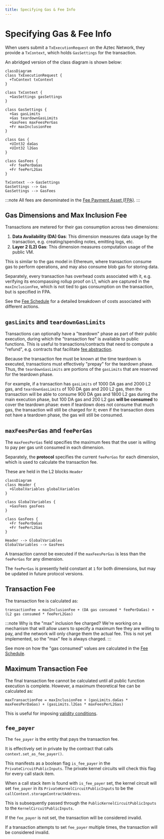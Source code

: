 ```yaml
---
title: Specifying Gas & Fee Info
---
```


# Specifying Gas & Fee Info

When users submit a `TxExecutionRequest` on the Aztec Network, they provide a `TxContext`, which holds `GasSettings` for the transaction.

An abridged version of the class diagram is shown below:

```mermaid
classDiagram
class TxExecutionRequest {
  +TxContext txContext
}

class TxContext {
  +GasSettings gasSettings
}

class GasSettings {
  +Gas gasLimits
  +Gas teardownGasLimits
  +GasFees maxFeesPerGas
  +Fr maxInclusionFee
}

class Gas {
  +UInt32 daGas
  +UInt32 l2Gas
}

class GasFees {
  +Fr feePerDaGas
  +Fr feePerL2Gas
}

TxContext --> GasSettings
GasSettings --> Gas
GasSettings --> GasFees
```

:::note 
All fees are denominated in the [Fee Payment Asset (FPA)](./fee-payment-asset.md).
:::

## Gas Dimensions and Max Inclusion Fee

Transactions are metered for their gas consumption across two dimensions:

1. **Data Availability (DA) Gas**: This dimension measures data usage by the transaction, e.g. creating/spending notes, emitting logs, etc.
2. **Layer 2 (L2) Gas**: This dimension measures computation usage of the public VM.

This is similar to the gas model in Ethereum, where transaction consume gas to perform operations, and may also consume blob gas for storing data.

Separately, every transaction has overhead costs associated with it, e.g. verifying its encompassing rollup proof on L1, which are captured in the `maxInclusionFee`, which is not tied to gas consumption on the transaction, but is specified in FPA.

See the [Fee Schedule](./fee-schedule.md) for a detailed breakdown of costs associated with different actions.


## `gasLimits` and `teardownGasLimits`

Transactions can optionally have a "teardown" phase as part of their public execution, during which the "transaction fee" is available to public functions. This is useful to transactions/contracts that need to compute a "refund", e.g. contracts that facilitate [fee abstraction](./tx-setup-and-teardown.md).

Because the transaction fee must be known at the time teardown is executed, transactions must effectively "prepay" for the teardown phase. Thus, the `teardownGasLimits` are portions of the `gasLimits` that are reserved for the teardown phase.

For example, if a transaction has `gasLimits` of 1000 DA gas and 2000 L2 gas, and `teardownGasLimits` of 100 DA gas and 200 L2 gas, then the transaction will be able to consume 900 DA gas and 1800 L2 gas during the main execution phase, but 100 DA gas and 200 L2 gas **will be consumed** to cover the teardown phase: even if teardown does not consume that much gas, the transaction will still be charged for it; even if the transaction does not have a teardown phase, the gas will still be consumed.

## `maxFeesPerGas` and `feePerGas`

The `maxFeesPerGas` field specifies the maximum fees that the user is willing to pay per gas unit consumed in each dimension.

Separately, the **protocol** specifies the current `feePerGas` for each dimension, which is used to calculate the transaction fee.

These are held in the L2 blocks `Header`

```mermaid
classDiagram
class Header {
  +GlobalVariables globalVariables
}

class GlobalVariables {
  +GasFees gasFees
}

class GasFees {
  +Fr feePerDaGas
  +Fr feePerL2Gas
}

Header --> GlobalVariables
GlobalVariables --> GasFees
```

A transaction cannot be executed if the `maxFeesPerGas` is less than the `feePerGas` for any dimension.

The `feePerGas` is presently held constant at `1` for both dimensions, but may be updated in future protocol versions.

## Transaction Fee

The transaction fee is calculated as:

```
transactionFee = maxInclusionFee + (DA gas consumed * feePerDaGas) + (L2 gas consumed * feePerL2Gas)
```

:::note
Why is the "max" inclusion fee charged? We're working on a mechanism that will allow users to specify a maximum fee they are willing to pay, and the network will only charge them the actual fee. This is not yet implemented, so the "max" fee is always charged.
:::

See more on how the "gas consumed" values are calculated in the [Fee Schedule](./fee-schedule.md).

## Maximum Transaction Fee

The final transaction fee cannot be calculated until all public function execution is complete. However, a maximum theoretical fee can be calculated as:

```
maxTransactionFee = maxInclusionFee + (gasLimits.daGas * maxFeesPerDaGas) + (gasLimits.l2Gas * maxFeesPerL2Gas)
```

This is useful for imposing [validity conditions](./kernel-tracking.md#mempoolnode-validation).

## `fee_payer`

The `fee_payer` is the entity that pays the transaction fee. 

It is effectively set in private by the contract that calls `context.set_as_fee_payer()`.

This manifests as a boolean flag `is_fee_payer` in the `PrivateCircuitPublicInputs`. The private kernel circuits will check this flag for every call stack item.

When a call stack item is found with `is_fee_payer` set, the kernel circuit will set `fee_payer` in its `PrivateKernelCircuitPublicInputs` to be the `callContext.storageContractAddress`.

This is subsequently passed through the `PublicKernelCircuitPublicInputs` to the `KernelCircuitPublicInputs`.

If the `fee_payer` is not set, the transaction will be considered invalid.

If a transaction attempts to set `fee_payer` multiple times, the transaction will be considered invalid.
